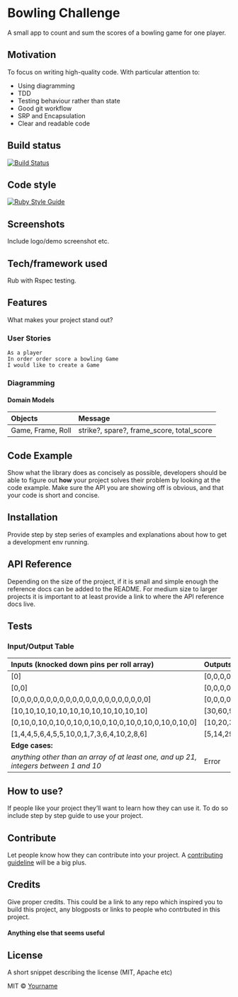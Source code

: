 # Bowling Challenge
A small app to count and sum the scores of a bowling game for one player.

## Motivation
To focus on writing high-quality code. With particular attention to:

* Using diagramming
* TDD
* Testing behaviour rather than state
* Good git workflow
* SRP and Encapsulation
* Clear and readable code

## Build status
[![Build Status](https://travis-ci.com/chriswhitehouse/bowling-challenge-ruby.svg?branch=main)](https://travis-ci.com/chriswhitehouse/bowling-challenge-ruby)

## Code style
[![Ruby Style Guide](https://img.shields.io/badge/code_style-standard-brightgreen.svg)](https://github.com/testdouble/standard)

## Screenshots
Include logo/demo screenshot etc.

## Tech/framework used
Rub with Rspec testing.

## Features
What makes your project stand out?

### User Stories
```
As a player
In order order score a bowling Game
I would like to create a Game
```

### Diagramming

#### Domain Models
| Objects     | Message     |
| :------------- | :------------- |
| Game, Frame, Roll       | strike?, spare?, frame_score, total_score |

## Code Example
Show what the library does as concisely as possible, developers should be able to figure out **how** your project solves their problem by looking at the code example. Make sure the API you are showing off is obvious, and that your code is short and concise.

## Installation
Provide step by step series of examples and explanations about how to get a development env running.

## API Reference

Depending on the size of the project, if it is small and simple enough the reference docs can be added to the README. For medium size to larger projects it is important to at least provide a link to where the API reference docs live.

## Tests
### Input/Output Table
| Inputs (knocked down pins per roll array)  | Outputs (cumulative frame score array)     |
| :------------- | :------------- |
| [0]       | [0,0,0,0,0,0,0,0,0,0] |
| [0,0]       | [0,0,0,0,0,0,0,0,0,0] |
| [0,0,0,0,0,0,0,0,0,0,0,0,0,0,0,0,0,0,0,0,0] | [0,0,0,0,0,0,0,0,0,0] |
| [10,10,10,10,10,10,10,10,10,10,10,10] | [30,60,90,120,150,180,210,240,270,300]|
| [0,10,0,10,0,10,0,10,0,10,0,10,0,10,0,10,0,10,0,10,0] | [10,20,30,40,50,60,70,80,90,100] |
| [1,4,4,5,6,4,5,5,10,0,1,7,3,6,4,10,2,8,6] | [5,14,29,49,60,61,77,97,117,133] |
| **Edge cases:** | |
| *anything other than an array of at least one, and up 21, integers between 1 and 10* | Error|

## How to use?
If people like your project they’ll want to learn how they can use it. To do so include step by step guide to use your project.

## Contribute

Let people know how they can contribute into your project. A [contributing guideline](https://github.com/zulip/zulip-electron/blob/master/CONTRIBUTING.md) will be a big plus.

## Credits
Give proper credits. This could be a link to any repo which inspired you to build this project, any blogposts or links to people who contrbuted in this project.

#### Anything else that seems useful

## License
A short snippet describing the license (MIT, Apache etc)

MIT © [Yourname]()
